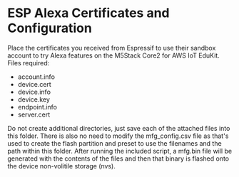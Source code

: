 # ESP Alexa Certificates and Configuration

Place the certificates you received from Espressif to use their sandbox account to try Alexa features on the M5Stack Core2 for AWS IoT EduKit. Files required:
- account.info
- device.cert
- device.info
- device.key
- endpoint.info
- server.cert

Do not create additional directories, just save each of the attached files into this folder. There is also no need to modify the mfg_config.csv file as that's used to create the flash partition and preset to use the filenames and the path within this folder. After running the included script, a mfg.bin file will be generated with the contents of the files and then that binary is flashed onto the device non-volitile storage (nvs).